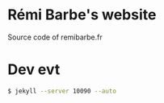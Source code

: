 # Rémi Barbe's website

Source code of remibarbe.fr

# Dev evt

```sh
$ jekyll --server 10090 --auto
```


